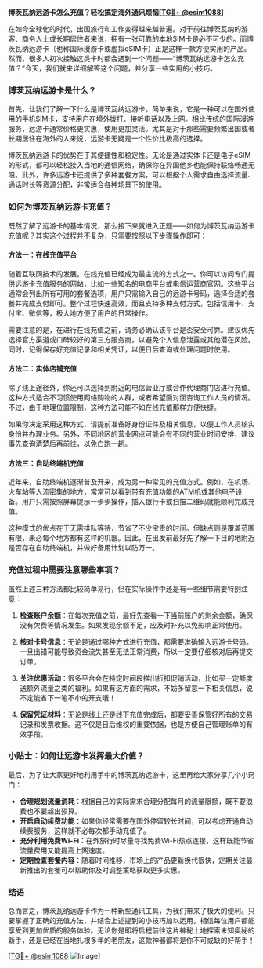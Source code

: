 **博茨瓦纳远游卡怎么充值？轻松搞定海外通讯烦恼[[TG💪+ @esim1088](https://t.me/s/esim1088)]**

在如今全球化的时代，出国旅行和工作变得越来越普遍。对于前往博茨瓦纳的游客、商务人士或长期居住者来说，拥有一张可靠的本地SIM卡是必不可少的。而博茨瓦纳远游卡（也称国际漫游卡或虚拟eSIM卡）正是这样一款方便实用的产品。然而，很多人初次接触这类卡时都会遇到一个问题——“博茨瓦纳远游卡怎么充值？”今天，我们就来详细解答这个问题，并分享一些实用的小技巧。

### 博茨瓦纳远游卡是什么？

首先，让我们了解一下什么是博茨瓦纳远游卡。简单来说，它是一种可以在国外使用的手机SIM卡，支持用户在境外拨打、接听电话以及上网。相比传统的国际漫游服务，远游卡通常价格更实惠，使用更加灵活。尤其是对于那些需要频繁出国或者长期居住在海外的人来说，远游卡无疑是一个性价比极高的选择。

博茨瓦纳远游卡的优势在于其便捷性和稳定性。无论是通过实体卡还是电子eSIM的形式，都可以轻松接入当地的通信网络，确保你在异国他乡也能保持联络畅通无阻。此外，许多远游卡还提供了多种套餐方案，可以根据个人需求自由选择流量、通话时长等资源分配，非常适合各种场景下的使用。

### 如何为博茨瓦纳远游卡充值？

既然了解了远游卡的基本情况，那么接下来就进入正题——如何为博茨瓦纳远游卡充值呢？其实这个过程并不复杂，只需要按照以下步骤操作即可：

#### 方法一：在线充值平台

随着互联网技术的发展，在线充值已经成为最主流的方式之一。你可以访问专门提供远游卡充值服务的网站，比如一些知名的电商平台或电信运营商官网。这些平台通常会列出所有可用的套餐选项，用户只需输入自己的远游卡号码，选择合适的套餐并完成支付即可。整个过程快速高效，而且支持多种支付方式，包括信用卡、支付宝、微信等，极大地方便了用户的日常操作。

需要注意的是，在进行在线充值之前，请务必确认该平台是否安全可靠。建议优先选择官方渠道或口碑较好的第三方服务商，以避免个人信息泄露或其他潜在风险。同时，记得保存好充值记录和相关凭证，以便日后查询或处理问题时使用。

#### 方法二：实体店铺充值

除了线上途径外，你还可以选择到附近的电信营业厅或合作代理商门店进行充值。这种方式适合不习惯使用网络购物的人群，或者希望面对面咨询工作人员的情况。不过，由于地理位置限制，这种方法可能不如在线充值那样方便快捷。

如果你决定采用这种方式，请提前准备好身份证件及相关信息，以便工作人员核实身份并办理业务。另外，不同地区的营业网点可能会有不同的营业时间安排，建议事先查询清楚后再前往，以免白跑一趟。

#### 方法三：自助终端机充值

近年来，自助终端机逐渐普及开来，成为另一种常见的充值方式。例如，在机场、火车站等人流密集的地方，常常可以看到带有充值功能的ATM机或其他电子设备。用户只需按照屏幕提示一步步操作，插入银行卡或扫描二维码就能顺利完成充值。

这种模式的优点在于无需排队等待，节省了不少宝贵的时间。但缺点则是覆盖范围有限，未必每个地方都有这样的机器。因此，在出发前最好先了解一下目的地附近是否存在自助终端机，并做好备用计划以防万一。

### 充值过程中需要注意哪些事项？

虽然上述三种方法都比较简单易行，但在实际操作中还是有一些细节需要特别注意：

1. **检查账户余额**：在每次充值之前，最好先查看一下当前账户的剩余金额，确保没有欠费等情况发生。如果发现余额不足，应及时补充以免影响正常使用。

2. **核对卡号信息**：无论是通过哪种方式进行充值，都需要准确输入远游卡号码。一旦出错可能导致资金流失甚至无法正常消费，所以一定要仔细核对后再提交订单。

3. **关注优惠活动**：很多平台会在特定时间段推出折扣促销活动，比如买一定额度送额外流量之类的福利。如果有这方面的需求，不妨多留意一下相关信息，说不定能省下一笔不小的开支哦！

4. **保留凭证材料**：无论是线上还是线下充值完成后，都要妥善保管好所有的交易记录和发票收据。这不仅是日后维权的重要依据，也是方便自己管理账单的有效手段。

### 小贴士：如何让远游卡发挥最大价值？

最后，为了让大家更好地利用手中的博茨瓦纳远游卡，这里再给大家分享几个小窍门：

- **合理规划流量消耗**：根据自己的实际需求合理分配每月的流量限额，既不要浪费也不要超出预算。
- **开启自动续费功能**：如果你经常需要在国外停留较长时间，可以考虑开通自动续费服务，这样就不必每次都手动充值了。
- **充分利用免费Wi-Fi**：在外旅行时尽量寻找免费Wi-Fi热点连接，这样既能节省流量费用又能提高上网速度。
- **定期检查套餐内容**：随着时间推移，市场上的产品更新换代很快，定期关注最新推出的套餐可以帮助你及时调整策略获取更多实惠。

### 结语

总而言之，博茨瓦纳远游卡作为一种新型通讯工具，为我们带来了极大的便利。只要掌握了正确的充值方法，并结合上述提到的小技巧加以运用，相信每位用户都能享受到更加优质的服务体验。无论你是即将启程前往这片神秘土地探索未知奥秘的新手，还是已经在当地扎根多年的老朋友，这款神器都将是你不可或缺的好帮手！

[[TG💪+ @esim1088](https://t.me/s/esim1088) ![Image](https://i.postimg.cc/4NQfJmqS/Snipaste-2025-05-13-00-14-12.png)]